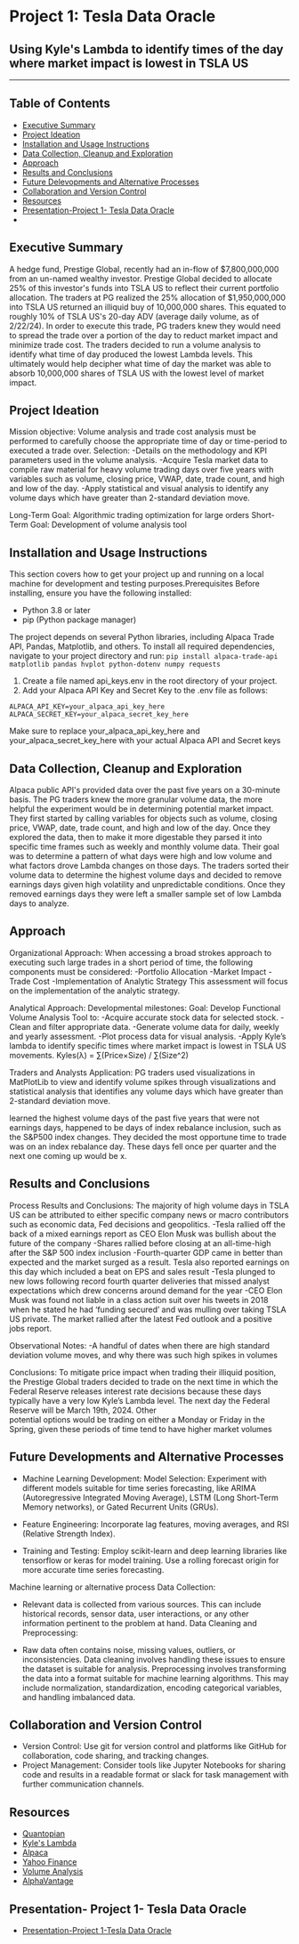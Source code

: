 # Project 1: Tesla Data Oracle
##  Using Kyle's Lambda to identify times of the day where market impact is lowest in TSLA US
---
## Table of Contents 
* [Executive Summary](#executive-summary)
* [Project Ideation](#projection-ideation)
* [Installation and Usage Instructions](#installation-and-usage-instructions)
* [Data Collection, Cleanup and Exploration](#data-collection-cleanup-and-exploration)
* [Approach](#approach)
* [Results and Conclusions](#results-and-conclusions)
* [Future Delevopments and Alternative Processes](#future-developments-and-alternative-processes)
* [Collaboration and Version Control](#collaboration-and-version-control)
* [Resources](#resources)
* [Presentation-Project 1- Tesla Data Oracle](#presentation-project-1-tesla-data-oracle)
* 

## Executive Summary
  A hedge fund, Prestige Global, recently had an in-flow of $7,800,000,000 from an un-named wealthy investor. Prestige Global decided to allocate 25% of this investor's funds into TSLA US to reflect their current portfolio allocation. The traders at PG realized the 25% allocation of $1,950,000,000 into TSLA US returned an illiquid buy of 10,000,000 shares. This equated to  roughly 10% of TSLA US's 20-day ADV (average daily volume, as of 2/22/24). In order to execute this trade, PG traders knew they would need to spread the trade over a portion of the day to reduct market impact and minimize trade cost. The traders decided to run a volume analysis to identify what time of day produced the lowest Lambda levels. This ultimately would help decipher what time of day the market was able to absorb 10,000,000 shares of TSLA US with the lowest level of market impact. 

## Project Ideation
Mission objective: Volume analysis and trade cost analysis must be performed to carefully choose the appropriate time of day or time-period to executed a trade over.
Selection: 
  -Details on the methodology and KPI parameters used in the volume analysis.
  -Acquire Tesla market data to compile raw material for heavy volume trading days over five years with variables such as volume, closing price, VWAP, date, trade       count, and high and low of the day.
  -Apply statistical and visual analysis to identify any volume days which have greater than 2-standard deviation move.

Long-Term Goal: Algorithmic trading optimization for large orders
Short-Term Goal: Development of volume analysis tool

## Installation and Usage Instructions
  This section covers how to get your project up and running on a local machine for development and testing purposes.Prerequisites
  Before installing, ensure you have the following installed:
  * Python 3.8 or later
  * pip (Python package manager)

  The project depends on several Python libraries, including Alpaca Trade API, Pandas, Matplotlib, and others. To install all required dependencies, navigate to your project directory and run: `pip install alpaca-trade-api matplotlib pandas hvplot python-dotenv numpy requests`

  1. Create a file named api_keys.env in the root directory of your project.
  2. Add your Alpaca API Key and Secret Key to the .env file as follows:

  ```
  ALPACA_API_KEY=your_alpaca_api_key_here
  ALPACA_SECRET_KEY=your_alpaca_secret_key_here
  ```
  Make sure to replace your_alpaca_api_key_here and your_alpaca_secret_key_here with your actual Alpaca API and Secret keys

## Data Collection, Cleanup and Exploration
  Alpaca public API's provided data over the past five years on a 30-minute basis. The PG traders knew the more granular volume data, the more helpful the experiment would be in determining potential market impact. They first started by calling variables for objects such as volume, closing price, VWAP, date, trade count, and high and low of the day. Once they explored the data, then to make it more digestable they parsed it into specific time frames such as weekly and monthly volume data. Their goal was to determine a pattern of what days were high and low volume and what factors drove Lambda changes on those days. The traders sorted their volume data to determine the highest volume days and decided to remove earnings days given high volatility and unpredictable conditions. Once they removed earnings days they were left a smaller sample set of low Lambda days to analyze. 
  
## Approach
Organizational Approach:
  When accessing a broad strokes approach to executing such large trades in a short period of time, the following components must be considered: 
    -Portfolio Allocation
    -Market Impact
    -Trade Cost
    -Implementation of Analytic Strategy
This assessment will focus on the implementation of the analytic strategy.

Analytical Approach:
  Developmental milestones:
  Goal: Develop Functional Volume Analysis Tool to:
    -Acquire accurate stock data for selected stock. 
    -Clean and filter appropriate data.
    -Generate volume data for daily, weekly and yearly assessment.
    -Plot process data for visual analysis.
    -Apply Kyle’s lambda to identify specific times where market impact is lowest in TSLA US movements.
      Kyles(λ) = ∑(Price×Size) / ∑(Size^2)

Traders and Analysts Application:
PG traders used visualizations in MatPlotLib to view and identify volume spikes through visualizations and statistical analysis that identifies any volume days which have greater than 2-standard deviation move. 
  
learned the highest volume days of the past five years that were not earnings days, happened to be days of index rebalance inclusion, such as the S&P500 index changes. They decided the most opportune time to trade was on an index rebalance day. These days fell once per quarter and the next one coming up would be x. 

## Results and Conclusions  
Process Results and Conclusions:
The majority of high volume days in TSLA US can be attributed to either specific company news or macro contributors such as economic data, Fed decisions and geopolitics.
  -Tesla rallied off the back of a mixed earnings report as CEO Elon Musk was bullish about the future of the company
  -Shares rallied before closing at an all-time-high after the S&P 500 index inclusion
  -Fourth-quarter GDP came in better than expected and the market surged as a result. Tesla also reported earnings on this day which included a beat on EPS and sales     result
  -Tesla plunged to new lows following record fourth quarter deliveries that missed analyst expectations which drew concerns around demand for the year
  -CEO Elon Musk was found not liable in a class action suit over his tweets in 2018 when he stated he had ‘funding secured’ and was mulling over taking TSLA US         private. The market rallied after the latest Fed outlook and a positive jobs report.

Observational Notes:
   -A handful of dates when there are high standard deviation volume moves, and why there was such high spikes in volumes

Conclusions:
  To mitigate price impact when trading their illiquid position, the Prestige Global traders decided to trade on the next time in which the Federal Reserve releases    interest rate decisions because these days typically have a very low Kyle’s Lambda level. The next day the Federal Reserve will be March 19th, 2024. Other         
  potential options would be trading on either a Monday or Friday in the Spring, given these periods of time tend to have higher market volumes

## Future Developments and Alternative Processes
* Machine Learning Development:
Model Selection: Experiment with different models suitable for time series forecasting, like ARIMA (Autoregressive Integrated Moving Average), LSTM (Long Short-Term Memory networks), or Gated Recurrent Units (GRUs).

* Feature Engineering: Incorporate lag features, moving averages, and RSI (Relative Strength Index).

* Training and Testing: Employ scikit-learn and deep learning libraries like tensorflow or keras for model training. Use a rolling forecast origin for more accurate time series forecasting.

Machine learning or alternative process
Data Collection:

* Relevant data is collected from various sources. This can include historical records, sensor data, user interactions, or any other information pertinent to the problem at hand.
Data Cleaning and Preprocessing:

* Raw data often contains noise, missing values, outliers, or inconsistencies. Data cleaning involves handling these issues to ensure the dataset is suitable for analysis.
Preprocessing involves transforming the data into a format suitable for machine learning algorithms. This may include normalization, standardization, encoding categorical variables, and handling imbalanced data.


## Collaboration and Version Control
* Version Control: Use git for version control and platforms like GitHub for collaboration, code sharing, and tracking changes.
* Project Management: Consider tools like Jupyter Notebooks for sharing code and results in a readable format or slack for task management with further communication channels.

## Resources 
* [Quantopian](https://github.com/quantopian)
* [Kyle's Lambda](https://frds.io/measures/kyle_lambda/)
* [Alpaca](https://alpaca.markets/data)
* [Yahoo Finance](https://finance.yahoo.com/quote/TSLA/)
* [Volume Analysis](https://ycharts.com/companies/TSLA/average_volume_30)
* [AlphaVantage](https://www.alphavantage.co/documentation/)

## Presentation- Project 1- Tesla Data Oracle
* [Presentation-Project 1-Tesla Data Oracle](https://docs.google.com/presentation/d/1r4tG0oLFC5CsPSsEmXK9KXeECqXcN7PoJ-IAhAQoRYU/edit?userstoinvite=claireoconnor255%40gmail.com&sharingaction=manageaccess&role=writer#slide=id.p1)
  


  

